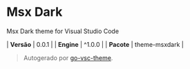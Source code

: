 # Msx Dark

Msx Dark theme for Visual Studio Code

| **Versão** | 0.0.1 |
| **Engine** | ^1.0.0 |
| **Pacote** | theme-msxdark |

> Autogerado por [go-vsc-theme](https://github.com/natalbu/go-vsc-theme).

